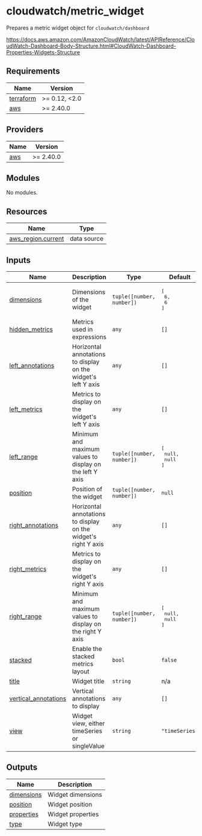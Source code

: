 # cloudwatch/metric_widget

Prepares a metric widget object for `cloudwatch/dashboard`

https://docs.aws.amazon.com/AmazonCloudWatch/latest/APIReference/CloudWatch-Dashboard-Body-Structure.html#CloudWatch-Dashboard-Properties-Widgets-Structure

<!-- BEGIN_TF_DOCS -->
## Requirements

| Name | Version |
|------|---------|
| <a name="requirement_terraform"></a> [terraform](#requirement\_terraform) | >= 0.12, <2.0 |
| <a name="requirement_aws"></a> [aws](#requirement\_aws) | >= 2.40.0 |

## Providers

| Name | Version |
|------|---------|
| <a name="provider_aws"></a> [aws](#provider\_aws) | >= 2.40.0 |

## Modules

No modules.

## Resources

| Name | Type |
|------|------|
| [aws_region.current](https://registry.terraform.io/providers/hashicorp/aws/latest/docs/data-sources/region) | data source |

## Inputs

| Name | Description | Type | Default | Required |
|------|-------------|------|---------|:--------:|
| <a name="input_dimensions"></a> [dimensions](#input\_dimensions) | Dimensions of the widget | `tuple([number, number])` | <pre>[<br>  6,<br>  6<br>]</pre> | no |
| <a name="input_hidden_metrics"></a> [hidden\_metrics](#input\_hidden\_metrics) | Metrics used in expressions | `any` | `[]` | no |
| <a name="input_left_annotations"></a> [left\_annotations](#input\_left\_annotations) | Horizontal annotations to display on the widget's left Y axis | `any` | `[]` | no |
| <a name="input_left_metrics"></a> [left\_metrics](#input\_left\_metrics) | Metrics to display on the widget's left Y axis | `any` | `[]` | no |
| <a name="input_left_range"></a> [left\_range](#input\_left\_range) | Minimum and maximum values to display on the left Y axis | `tuple([number, number])` | <pre>[<br>  null,<br>  null<br>]</pre> | no |
| <a name="input_position"></a> [position](#input\_position) | Position of the widget | `tuple([number, number])` | `null` | no |
| <a name="input_right_annotations"></a> [right\_annotations](#input\_right\_annotations) | Horizontal annotations to display on the widget's right Y axis | `any` | `[]` | no |
| <a name="input_right_metrics"></a> [right\_metrics](#input\_right\_metrics) | Metrics to display on the widget's right Y axis | `any` | `[]` | no |
| <a name="input_right_range"></a> [right\_range](#input\_right\_range) | Minimum and maximum values to display on the right Y axis | `tuple([number, number])` | <pre>[<br>  null,<br>  null<br>]</pre> | no |
| <a name="input_stacked"></a> [stacked](#input\_stacked) | Enable the stacked metrics layout | `bool` | `false` | no |
| <a name="input_title"></a> [title](#input\_title) | Widget title | `string` | n/a | yes |
| <a name="input_vertical_annotations"></a> [vertical\_annotations](#input\_vertical\_annotations) | Vertical annotations to display | `any` | `[]` | no |
| <a name="input_view"></a> [view](#input\_view) | Widget view, either timeSeries or singleValue | `string` | `"timeSeries"` | no |

## Outputs

| Name | Description |
|------|-------------|
| <a name="output_dimensions"></a> [dimensions](#output\_dimensions) | Widget dimensions |
| <a name="output_position"></a> [position](#output\_position) | Widget position |
| <a name="output_properties"></a> [properties](#output\_properties) | Widget properties |
| <a name="output_type"></a> [type](#output\_type) | Widget type |
<!-- END_TF_DOCS -->
